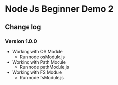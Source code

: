 # Node Js Beginner Demo 2

## Change log

### Version 1.0.0

- Working with OS Module
    - Run node osModule.js
- Working with Path Module
    - Run node pathModule.js
- Working with FS Module
    - Run node fsModule.js
